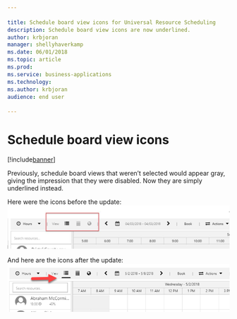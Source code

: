 ```yaml
---

title: Schedule board view icons for Universal Resource Scheduling
description: Schedule board view icons are now underlined.
author: krbjoran
manager: shellyhaverkamp
ms.date: 06/01/2018
ms.topic: article
ms.prod: 
ms.service: business-applications
ms.technology: 
ms.author: krbjoran
audience: end user

---
```


# Schedule board view icons

[!include[banner](../../includes/banner.md)]

Previously, schedule board views that weren’t selected would appear gray, giving the impression that they were disabled. Now they are simply underlined instead.

Here were the icons before the update:
![Screenshot of schedule board icons before the update](media/schedule-board-icons-1.png)

And here are the icons after the update:
![Screenshot of schedule board icons after the update](media/schedule-board-icons-2.png)
